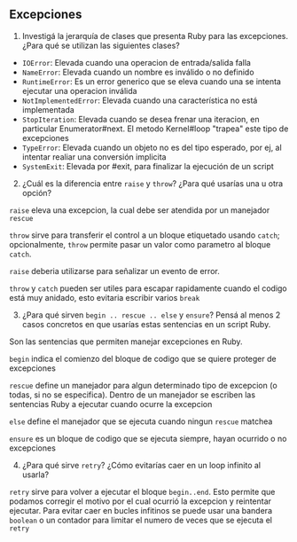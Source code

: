 ## Excepciones

1. Investigá la jerarquía de clases que presenta Ruby para las excepciones. ¿Para qué se utilizan las siguientes clases?
  * `IOError`: Elevada cuando una operacion de entrada/salida falla
  * `NameError`: Elevada cuando un nombre es inválido o no definido
  * `RuntimeError`: Es un error generico que se eleva cuando una se intenta ejecutar una operacion inválida
  * `NotImplementedError`: Elevada cuando una característica no está implementada
  * `StopIteration`: Elevada cuando se desea frenar una iteracion, en particular Enumerator#next. El metodo Kernel#loop "trapea" este tipo de excepciones
  * `TypeError`: Elevada cuando un objeto no es del tipo esperado, por ej, al intentar realiar una conversión implicita
  * `SystemExit`: Elevada por #exit, para finalizar la ejecución de un script

2. ¿Cuál es la diferencia entre `raise` y `throw`? ¿Para qué usarías una u otra opción?

`raise` eleva una excepcion, la cual debe ser atendida por un manejador `rescue`

`throw` sirve para transferir el control a un bloque etiquetado usando `catch`; opcionalmente, `throw` permite pasar un valor como parametro al bloque `catch`.

`raise` deberia utilizarse para señalizar un evento de error.

`throw` y `catch` pueden ser utiles para escapar rapidamente cuando el codigo está muy anidado, esto evitaria escribir varios `break`

3. ¿Para qué sirven `begin .. rescue .. else` y `ensure`? Pensá al menos 2 casos concretos en que usarías estas
   sentencias en un script Ruby.

Son las sentencias que permiten manejar excepciones en Ruby.

`begin` indica el comienzo del bloque de codigo que se quiere proteger de excepciones

`rescue` define un manejador para algun determinado tipo de excepcion (o todas, si no se especifica). Dentro de un manejador se escriben las sentencias Ruby a ejecutar cuando ocurre la excepcion

`else` define el manejador que se ejecuta cuando ningun `rescue` matchea

`ensure` es un bloque de codigo que se ejecuta siempre, hayan ocurrido o no excepciones

4. ¿Para qué sirve `retry`? ¿Cómo evitarías caer en un loop infinito al usarla?

`retry` sirve para volver a ejecutar el bloque `begin..end`. Esto permite que podamos corregir el motivo por el cual ocurrió la excepcion y reintentar ejecutar. Para evitar caer en bucles infitinos se puede usar una bandera `boolean` o un contador para limitar el numero de veces que se ejecuta el `retry`